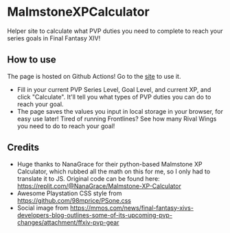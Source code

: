 # MalmstoneXPCalculator
Helper site to calculate what PVP duties you need to complete to reach your series goals in Final Fantasy XIV! 

## How to use
The page is hosted on Github Actions! Go to the [site](https://belthesar.github.io/MalmstoneXPCalculator/) to use it.

* Fill in your current PVP Series Level, Goal Level, and current XP, and click "Calculate". It'll tell you what types of PVP duties you can do to reach your goal.
* The page saves the values you input in local storage in your browser, for easy use later! Tired of running Frontlines? See how many Rival Wings you need to do to reach your goal!

## Credits
 - Huge thanks to NanaGrace for their python-based Malmstone XP Calculator, which rubbed all the math on this for me, so I only had to translate it to JS. Original code can be found here: https://replit.com/@NanaGrace/Malmstone-XP-Calculator
 - Awesome Playstation CSS style from https://github.com/98mprice/PSone.css
 - Social image from https://mmos.com/news/final-fantasy-xivs-developers-blog-outlines-some-of-its-upcoming-pvp-changes/attachment/ffxiv-pvp-gear
